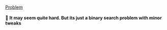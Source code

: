 [Problem](https://binarysearch.com/problems/Fixed-Point) <br>
<br>
💖 **It may seem quite hard. But its just a binary search problem with minor tweaks**
